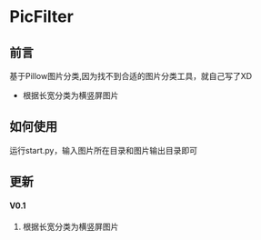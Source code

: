 # PicFilter
## 前言
基于Pillow图片分类,因为找不到合适的图片分类工具，就自己写了XD

* 根据长宽分类为横竖屏图片

## 如何使用
运行start.py，输入图片所在目录和图片输出目录即可

## 更新
#### V0.1
1. 根据长宽分类为横竖屏图片


